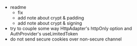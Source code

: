 * readme
	* fix
	* add note about crypt & padding
	* add note about crypt & signing
* try to couple some way HttpAdapter's httpOnly option and AuthProvider's useLimitedToken
* do not send secure cookies over non-secure channel
